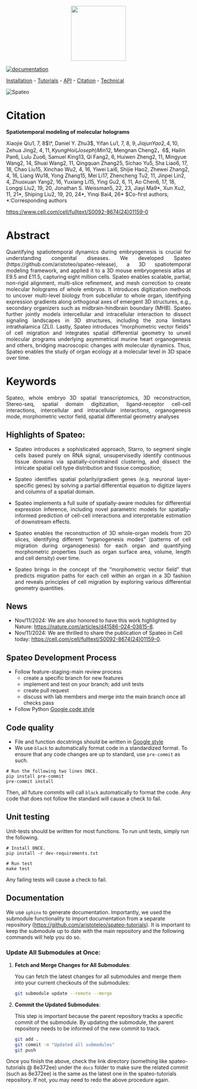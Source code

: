 <p align="center">
  <img height="150" src="https://raw.githubusercontent.com/aristoteleo/spateo-release/main/docs/_static/logo.png" />
</p

[![documentation](https://readthedocs.org/projects/spateo-release/badge/?version=latest)](https://spateo-release.readthedocs.io/en/latest/)


[Installation](https://spateo-release.readthedocs.io/en/latest/installation.html) - [Tutorials](https://spateo-release.readthedocs.io/en/latest/tutorials/index.html) - [API](https://spateo-release.readthedocs.io/en/latest/autoapi/spateo/index.html) - [Citation](https://www.biorxiv.org/content/10.1101/2022.12.07.519417v1) - [Technical](https://spateo-release.readthedocs.io/en/latest/technicals/index.html)

![Spateo](https://github.com/user-attachments/assets/9581284c-0617-4561-8827-81134618dabf)

# Citation
<b> Spatiotemporal modeling of molecular holograms </b>

Xiaojie Qiu1, 7, 8$\*, Daniel Y. Zhu3$, Yifan Lu1, 7, 8, 9$, Jiajun Yao2, 4, 10$, Zehua Jing2, 4, 11$, Kyung Hoi (Joseph) Min12$, Mengnan Cheng2，6$, Hailin Pan6, Lulu Zuo6, Samuel King13, Qi Fang2, 6, Huiwen Zheng2, 11, Mingyue Wang2, 14, Shuai Wang2, 11, Qingquan Zhang25, Sichao Yu5, Sha Liao6, 17, 18, Chao Liu15, Xinchao Wu2, 4, 16, Yiwei Lai6, Shijie Hao2, Zhewei Zhang2, 4, 16, Liang Wu18, Yong Zhang15, Mei Li17, Zhencheng Tu2, 11, Jinpei Lin2, 4, Zhuoxuan Yang2, 16, Yuxiang Li15, Ying Gu2, 6, 11, Ao Chen6, 17, 18, Longqi Liu2, 19, 20, Jonathan S. Weissman5, 22, 23, Jiayi Ma9*, Xun Xu2, 11, 21*, Shiping Liu2, 19, 20, 24*, Yinqi Bai4, 26*  $Co-first authors; *:Corresponding authors
 
https://www.cell.com/cell/fulltext/S0092-8674(24)01159-0 

# Abstract

<p align="justify">
Quantifying spatiotemporal dynamics during embryogenesis is crucial for understanding congenital diseases. We developed Spateo (https://github.com/aristoteo/spateo-release), a 3D spatiotemporal modeling framework, and applied it to a 3D mouse embryogenesis atlas at E9.5 and E11.5, capturing eight million cells. Spateo enables scalable, partial, non-rigid alignment, multi-slice refinement, and mesh correction to create molecular holograms of whole embryos. It introduces digitization methods to uncover multi-level biology from subcellular to whole organ, identifying expression gradients along orthogonal axes of emergent 3D structures, e.g., secondary organizers such as midbrain-hindbrain boundary (MHB). Spateo further jointly models intercellular and intracellular interaction to dissect signaling landscapes in 3D structures, including the zona limitans intrathalamica (ZLI). Lastly, Spateo introduces “morphometric vector fields” of cell migration and integrates spatial differential geometry to unveil molecular programs underlying asymmetrical murine heart organogenesis and others, bridging macroscopic changes with molecular dynamics. Thus, Spateo enables the study of organ ecology at a molecular level in 3D space over time.
</p>

# Keywords

<p align="justify">
Spateo, whole embryo 3D spatial transcriptomics, 3D reconstruction, Stereo-seq, spatial domain digitization, ligand-receptor cell-cell interactions, intercellular and intracellular interactions, organogenesis mode, morphometric vector field, spatial differential geometry analyses
</p>


## Highlights of Spateo:

*  <p align="justify"> Spateo introduces a sophisticated approach, Starro, to segment single cells based purely on RNA signal, unsupervisedly identify continuous tissue domains via spatially-constrained clustering, and dissect the intricate spatial cell type distribution and tissue composition;

* <p align="justify"> Spateo identifies spatial polarity/gradient genes (e.g. neuronal layer-specific genes) by solving a partial differential equation to digitize layers and columns of a spatial domain. </p

* <p align="justify"> Spateo implements a full suite of spatially-aware modules for differential expression inference, including novel parametric models for spatially-informed prediction of cell-cell interactions and interpretable estimation of downstream effects. </p

* <p align="justify"> Spateo enables the reconstruction of 3D whole-organ models from 2D slices, identifying different “organogenesis modes” (patterns of cell migration during organogenesis) for each organ and quantifying morphometric properties (such as organ surface area, volume, length and cell density) over time. </p

* <p align="justify"> Spateo brings in the concept of the “morphometric vector field” that predicts migration paths for each cell within an organ in a 3D fashion and reveals principles of cell migration by exploring various differential geometry quantities. </p

## News
* Nov/11/2024: We are also honored to have this work highlighted by Nature: https://nature.com/articles/d41586-024-03615-8.  
* Nov/11/2024: We are thrilled to share the publication of Spateo in Cell today: https://cell.com/cell/fulltext/S0092-8674(24)01159-0. 


## Spateo Development Process
- Follow feature-staging-main review process
    - create a specific branch for new features
    - implement and test on your branch; add unit tests
    - create pull request
    - discuss with lab members and merge into the main branch once all checks pass
- Follow Python [Google code style](https://google.github.io/styleguide/pyguide.html)

## Code quality
- File and function docstrings should be written in [Google style](https://google.github.io/styleguide/pyguide.html)
- We use `black` to automatically format code in a standardized format. To ensure that any code changes are up to standard, use `pre-commit` as such.
```
# Run the following two lines ONCE.
pip install pre-commit
pre-commit install
```
Then, all future commits will call `black` automatically to format the code. Any code that does not follow the standard will cause a check to fail.

## Unit testing
Unit-tests should be written for most functions. To run unit tests, simply run the following.
```
# Install ONCE.
pip install -r dev-requirements.txt

# Run test
make test
```
Any failing tests will cause a check to fail.

## Documentation
We use `sphinx` to generate documentation. 
Importantly, we used the submodule functionality to import documentation from a separate repository (https://github.com/aristoteleo/spateo-tutorials).
It is important to keep the submodule up to date with the main repository and the following commands will help you do so.


### Update All Submodules at Once:

1. **Fetch and Merge Changes for All Submodules**:
   
   You can fetch the latest changes for all submodules and merge them into your current checkouts of the submodules:

   ```bash
   git submodule update --remote --merge
   ```

2. **Commit the Updated Submodules**:

   This step is important because the parent repository tracks a specific commit of the submodule. By updating the submodule, the parent repository needs to be informed of the new commit to track.

   ```bash
   git add .
   git commit -m "Updated all submodules"
   git push
   ```
Once you finish the above, check the link directory (something like spateo-tutorials @ 8e372ee) under the `docs` folder to make sure the related commit (such as 8e372ee) is the same as the latest one in the spateo-tutorials repository. If not, you may need to redo the above procedure again. 

